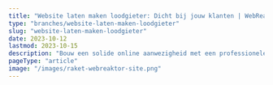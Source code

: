 ```yaml
---
title: "Website laten maken loodgieter: Dicht bij jouw klanten | WebReaktor"
type: "branches/website-laten-maken-loodgieter"
slug: "website-laten-maken-loodgieter"
date: 2023-10-12
lastmod: 2023-10-15
description: "Bouw een solide online aanwezigheid met een professionele website voor jouw loodgietersdiensten. WebReaktor helpt je lekken oplossen!"
pageType: "article"
image: "/images/raket-webreaktor-site.png"
---
```



